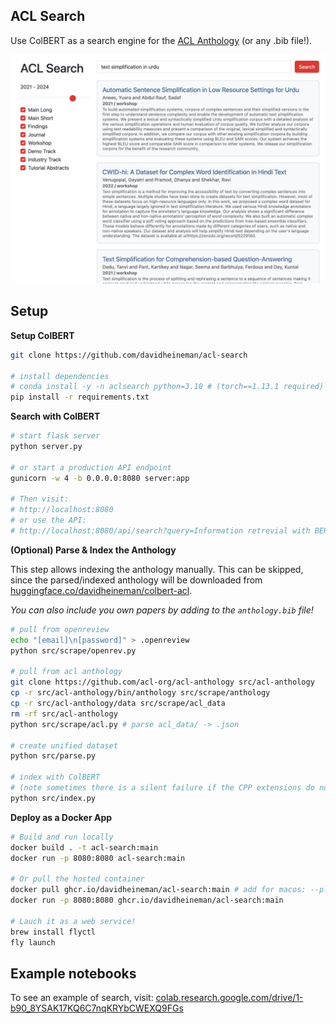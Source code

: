## ACL Search

Use ColBERT as a search engine for the [ACL Anthology](https://aclanthology.org/) (or any .bib file!).

<div align="center">
    <img src="./src/static/demo.jpg" width="600" />
</div>

## Setup

**Setup ColBERT**
```sh
git clone https://github.com/davidheineman/acl-search

# install dependencies
# conda install -y -n aclsearch python=3.10 # (torch==1.13.1 required)
pip install -r requirements.txt
```

**Search with ColBERT**

```sh
# start flask server
python server.py

# or start a production API endpoint
gunicorn -w 4 -b 0.0.0.0:8080 server:app

# Then visit:
# http://localhost:8080
# or use the API:
# http://localhost:8080/api/search?query=Information retrevial with BERT
```

**(Optional) Parse & Index the Anthology**

This step allows indexing the anthology manually. This can be skipped, since the parsed/indexed anthology will be downloaded from [huggingface.co/davidheineman/colbert-acl](https://huggingface.co/davidheineman/colbert-acl).

*You can also include you own papers by adding to the `anthology.bib` file!*

```sh
# pull from openreview
echo "[email]\n[password]" > .openreview
python src/scrape/openrev.py

# pull from acl anthology
git clone https://github.com/acl-org/acl-anthology src/acl-anthology
cp -r src/acl-anthology/bin/anthology src/scrape/anthology
cp -r src/acl-anthology/data src/scrape/acl_data
rm -rf src/acl-anthology
python src/scrape/acl.py # parse acl_data/ -> .json

# create unified dataset
python src/parse.py 

# index with ColBERT 
# (note sometimes there is a silent failure if the CPP extensions do not exist)
python src/index.py
```

**Deploy as a Docker App**
```sh
# Build and run locally
docker build . -t acl-search:main
docker run -p 8080:8080 acl-search:main

# Or pull the hosted container
docker pull ghcr.io/davidheineman/acl-search:main # add for macos: --platform linux/arm64 
docker run -p 8080:8080 ghcr.io/davidheineman/acl-search:main

# Lauch it as a web service!
brew install flyctl
fly launch
```

## Example notebooks

To see an example of search, visit:
[colab.research.google.com/drive/1-b90_8YSAK17KQ6C7nqKRYbCWEXQ9FGs](https://colab.research.google.com/drive/1-b90_8YSAK17KQ6C7nqKRYbCWEXQ9FGs?usp=sharing)

<!-- ## Notes
- See: 
    - https://github.com/stanford-futuredata/ColBERT/blob/main/colbert/index_updater.py
    - https://github.com/stanford-futuredata/ColBERT/issues/111

- To generate favicon:
    cd src/static
    inkscape favicon.svg --export-type=png --export-background-opacity=0 --export-filename=favicon.png
    convert favicon.png -resize 256x256 favicon.ico
    rm favicon.png

- TODO:
    - On UI
        - Return specific venue name
        - Store / return author names as a list
        - Show bibkey and bibtex in UI
        
        - Make the titles different colors depending on the venue / type

        - Single click "copy" for full bibtex, and bib key!
        - Maybe make the UI more compressed like this: https://aclanthology.org/events/eacl-2024/#2024eacl-long
        - Colors: make the colors resemble the ACL page much closer
            - There's still a bunch of blue from the bootstrap themeing
        - Smaller line spacing for abstract text
        - Add "PDF" button
        - Justify the result metadata (Year, venue, etc.) so the content all starts at the same vertical position
        - Add a "Expand" button at the end of the abstract
        - Put two sliders on the year range (and make the years selectable, with the years at both ends of the bar)
        - If the user selects certain venues, remember these venues
        - Add a dropdown under the "Workshop" box to select specific workshops

    - On search quality
        - Fix ML entries (only keep accepted papers, figure out which years are included)
        - Include the title in the indexing
        - Can we return more than 128 documents? Currenlty, search-then-filter can return no results, just because the top results were in another category.

    - On indexing
        - Make indexing code better 
            (currently, the setup involves manually copying the CPP files becuase there is a silent failure, this also should be possible to do on Google Collab, or even MPS)
            - Fix "sanity check" in index.py
            - Investigate why it's so slow (~8 hours for 70K papers. I think faiss is the culprit)
        - Make this one-click re-indexing as a GitHub action (potentially when building the container? Or re-build the container when HF is updated)

    - On deployment
        - Reduce batch batch size to help RAM usage (https://fly.io/docs/about/pricing/#started-fly-machines)
 -->